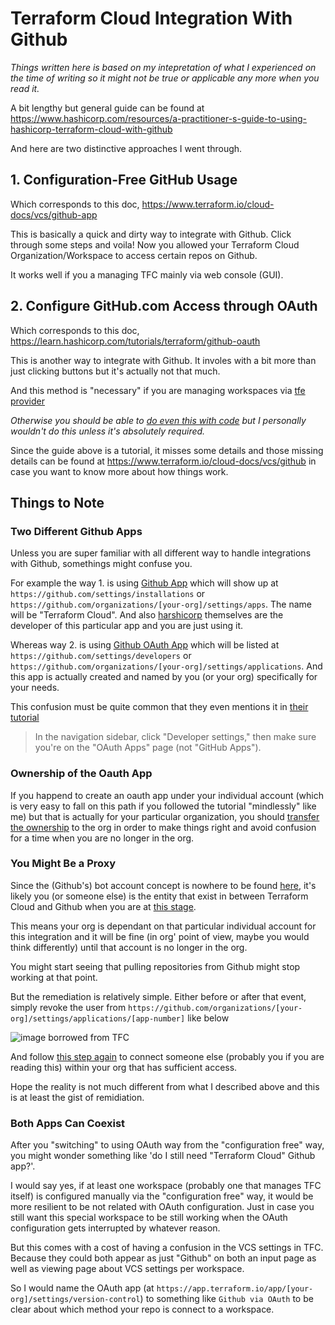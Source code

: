 # Terraform Cloud Integration With Github

_Things written here is based on my intepretation of what I experienced on the time of writing so it might not be true or applicable any more when you read it._

A bit lengthy but general guide can be found at https://www.hashicorp.com/resources/a-practitioner-s-guide-to-using-hashicorp-terraform-cloud-with-github

And here are two distinctive approaches I went through.

## 1. Configuration-Free GitHub Usage

Which corresponds to this doc, https://www.terraform.io/cloud-docs/vcs/github-app

This is basically a quick and dirty way to integrate with Github. Click through some steps and voila! Now you allowed your Terraform Cloud Organization/Workspace to access certain repos on Github.

It works well if you a managing TFC mainly via web console (GUI).

## 2. Configure GitHub.com Access through OAuth
Which corresponds to this doc, https://learn.hashicorp.com/tutorials/terraform/github-oauth

This is another way to integrate with Github. It involes with a bit more than just clicking buttons but it's actually not that much.

And this method is "necessary" if you are managing workspaces via [tfe provider](https://registry.terraform.io/providers/hashicorp/tfe/latest/docs/resources/workspace#vcs_repo)

_Otherwise you should be able to [do even this with code](https://registry.terraform.io/providers/hashicorp/tfe/latest/docs/resources/oauth_client) but I personally wouldn't do this unless it's absolutely required._

Since the guide above is a tutorial, it misses some details and those missing details can be found at https://www.terraform.io/cloud-docs/vcs/github in case you want to know more about how things work.
## Things to Note

### Two Different Github Apps
Unless you are super familiar with all different way to handle integrations with Github, somethings might confuse you.

For example the way 1. is using [Github App](https://docs.github.com/en/developers/apps/getting-started-with-apps/about-apps)
which will show up at `https://github.com/settings/installations` or `https://github.com/organizations/[your-org]/settings/apps`.
The name will be "Terraform Cloud". And also [harshicorp](https://github.com/hashicorp) themselves are the developer of this particular app and you are just using it.

Whereas way 2. is using [Github OAuth App](https://docs.github.com/en/developers/apps/building-oauth-apps/creating-an-oauth-app)
which will be listed at `https://github.com/settings/developers` or `https://github.com/organizations/[your-org]/settings/applications`.
And this app is actually created and named by you (or your org) specifically for your needs.

This confusion must be quite common that they even mentions it in [their tutorial](https://learn.hashicorp.com/tutorials/terraform/github-oauth)

> In the navigation sidebar, click "Developer settings," then make sure you're on the "OAuth Apps" page (not "GitHub Apps").

### Ownership of the Oauth App
If you happend to create an oauth app under your individual account (which is very easy to fall on this path if you followed the tutorial "mindlessly" like me) but that is actually for your particular organization, you should [transfer the ownership](https://docs.github.com/en/developers/apps/managing-oauth-apps/transferring-ownership-of-an-oauth-app) to the org in order to make things right and avoid confusion for a time when you are no longer in the org.

### You Might Be a Proxy

Since the (Github's) bot account concept is nowhere to be found [here](https://docs.github.com/en/get-started/learning-about-github/types-of-github-accounts), it's likely you (or someone else) is the entity that exist in between Terraform Cloud and Github when you are at [this stage](https://learn.hashicorp.com/tutorials/terraform/github-oauth#on-terraform-cloud-set-up-your-provider).

This means your org is dependant on that particular individual account for this integration and it will be fine (in org' point of view, maybe you would think differently) until that account is no longer in the org.

You might start seeing that pulling repositories from Github might stop working at that point.

But the remediation is relatively simple. Either before or after that event, simply revoke the user from `https://github.com/organizations/[your-org]/settings/applications/[app-number]` like below

![image borrowed from TFC](https://mktg-content-api-hashicorp.vercel.app/api/assets?product=tutorials&version=main&asset=public%2Fimg%2Fterraform%2Fkubernetes%2Fgithub-oauth-app-client-id-secret.png)

And follow [this step again](https://learn.hashicorp.com/tutorials/terraform/github-oauth#on-terraform-cloud-set-up-your-provider) to connect someone else (probably you if you are reading this) within your org that has sufficient access.

Hope the reality is not much different from what I described above and this is at least the gist of remidiation.

### Both Apps Can Coexist

After you "switching" to using OAuth way from the "configuration free" way, you might wonder something like 'do I still need "Terraform Cloud" Github app?'.

I would say yes, if at least one workspace (probably one that manages TFC itself) is configured manually via the "configuration free" way, it would be more resilient to be not related with OAuth configuration.
Just in case you still want this special workspace to be still working when the OAuth configuration gets interrupted by whatever reason.

But this comes with a cost of having a confusion in the VCS settings in TFC.
Because they could both appear as just "Github" on both an input page as well as viewing page about VCS settings per workspace.

So I would name the OAuth app (at `https://app.terraform.io/app/[your-org]/settings/version-control`) to something like `Github via OAuth` to be clear about which method your repo is connect to a workspace.
